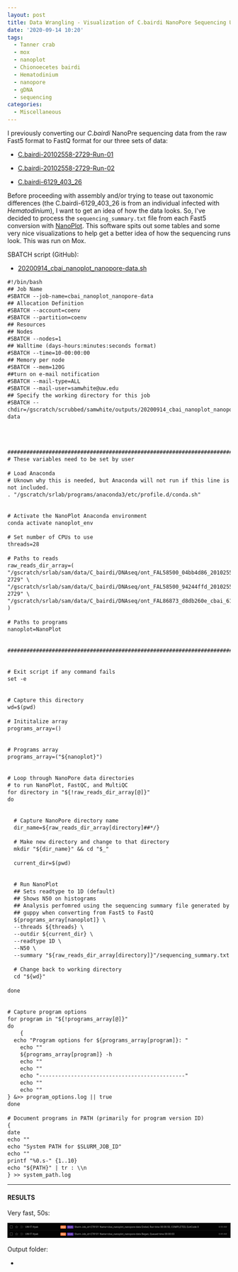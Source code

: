 ```yaml
---
layout: post
title: Data Wrangling - Visualization of C.bairdi NanoPore Sequencing Using NanoPlot on Mox
date: '2020-09-14 10:20'
tags:
  - Tanner crab
  - mox
  - nanoplot
  - Chionoecetes bairdi
  - Hematodinium
  - nanopore
  - gDNA
  - sequencing
categories:
  - Miscellaneous
---
```

I previously converting our _C.bairdi_ NanoPre sequencing data from the raw Fast5 format to FastQ format for our three sets of data:

- [C.bairdi-20102558-2729-Run-01](https://robertslab.github.io/sams-notebook/2020/09/04/Data-Wrangling-NanoPore-Fast5-Conversion-to-FastQ-of-C.bairdi-20102558-2729-Run-01-on-Mox-with-GPU-Node.html)

- [C.bairdi-20102558-2729-Run-02](https://robertslab.github.io/sams-notebook/2020/09/04/Data-Wrangling-NanoPore-Fast5-Conversion-to-FastQ-of-C.bairdi-20102558-2729-Run-02-on-Mox-with-GPU-Node.html)

- [C.bairdi-6129_403_26](https://robertslab.github.io/sams-notebook/2020/09/04/Data-Wrangling-NanoPore-Fast5-Conversion-to-FastQ-of-C.bairdi-6129_403_26-on-Mox-with-GPU-Node.html)

Before proceeding with assembly and/or trying to tease out taxonomic differences (the C.bairdi-6129_403_26 is from an individual infected with _Hematodinium_), I want to get an idea of how the data looks. So, I've decided to process the `sequencing_summary.txt` file from each Fast5 conversion with [NanoPlot](https://github.com/wdecoster/NanoPlot). This software spits out some tables and some very nice visualizations to help get a better idea of how the sequencing runs look. This was run on Mox.

SBATCH script (GitHub):

- [20200914_cbai_nanoplot_nanopore-data.sh](https://github.com/RobertsLab/sams-notebook/blob/master/sbatch_scripts/20200914_cbai_nanoplot_nanopore-data.sh)

```shell
#!/bin/bash
## Job Name
#SBATCH --job-name=cbai_nanoplot_nanopore-data
## Allocation Definition
#SBATCH --account=coenv
#SBATCH --partition=coenv
## Resources
## Nodes
#SBATCH --nodes=1
## Walltime (days-hours:minutes:seconds format)
#SBATCH --time=10-00:00:00
## Memory per node
#SBATCH --mem=120G
##turn on e-mail notification
#SBATCH --mail-type=ALL
#SBATCH --mail-user=samwhite@uw.edu
## Specify the working directory for this job
#SBATCH --chdir=/gscratch/scrubbed/samwhite/outputs/20200914_cbai_nanoplot_nanopore-data




###################################################################################
# These variables need to be set by user

# Load Anaconda
# Uknown why this is needed, but Anaconda will not run if this line is not included.
. "/gscratch/srlab/programs/anaconda3/etc/profile.d/conda.sh"


# Activate the NanoPlot Anaconda environment
conda activate nanoplot_env

# Set number of CPUs to use
threads=28

# Paths to reads
raw_reads_dir_array=(
"/gscratch/srlab/sam/data/C_bairdi/DNAseq/ont_FAL58500_04bb4d86_20102558-2729" \
"/gscratch/srlab/sam/data/C_bairdi/DNAseq/ont_FAL58500_94244ffd_20102558-2729" \
"/gscratch/srlab/sam/data/C_bairdi/DNAseq/ont_FAL86873_d8db260e_cbai_6129_403_26"
)

# Paths to programs
nanoplot=NanoPlot


###################################################################################


# Exit script if any command fails
set -e


# Capture this directory
wd=$(pwd)

# Inititalize array
programs_array=()


# Programs array
programs_array=("${nanoplot}")


# Loop through NanoPore data directories
# to run NanoPlot, FastQC, and MultiQC
for directory in "${!raw_reads_dir_array[@]}"
do


  # Capture NanoPore directory name
  dir_name=${raw_reads_dir_array[directory]##*/}

  # Make new directory and change to that directory
  mkdir "${dir_name}" && cd "$_"

  current_dir=$(pwd)


  # Run NanoPlot
  ## Sets readtype to 1D (default)
  ## Shows N50 on histograms
  ## Analysis perfomred using the sequencing summary file generated by
  ## guppy when converting from Fast5 to FastQ
  ${programs_array[nanoplot]} \
  --threads ${threads} \
  --outdir ${current_dir} \
  --readtype 1D \
  --N50 \
  --summary "${raw_reads_dir_array[directory]}"/sequencing_summary.txt

  # Change back to working directory
  cd "${wd}"

done


# Capture program options
for program in "${!programs_array[@]}"
do
	{
  echo "Program options for ${programs_array[program]}: "
	echo ""
	${programs_array[program]} -h
	echo ""
	echo ""
	echo "----------------------------------------------"
	echo ""
	echo ""
} &>> program_options.log || true
done

# Document programs in PATH (primarily for program version ID)
{
date
echo ""
echo "System PATH for $SLURM_JOB_ID"
echo ""
printf "%0.s-" {1..10}
echo "${PATH}" | tr : \\n
} >> system_path.log

```

---

#### RESULTS

Very fast, 50s:

![NanoPlot cumulative runtime for all three C.bairdi NanoPore data sets](https://github.com/RobertsLab/sams-notebook/blob/master/images/screencaps/20200914_cbai_nanoplot_nanopore-data.png?raw=true)

Output folder:

- []()
